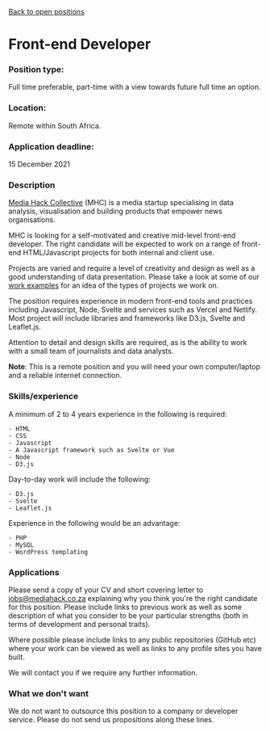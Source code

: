 [Back to open positions](/)

# Front-end Developer

### Position type:

Full time preferable, part-time with a view towards future full time an option.

### Location:

Remote within South Africa.

### Application deadline:

15 December 2021

### Description

[Media Hack Collective](https://mediahack.co.za) (MHC) is a media startup specialising in data analysis, visualisation and building products that empower news organisations.

MHC is looking for a self-motivated and creative mid-level front-end developer. The right candidate will be expected to work on a range of front-end HTML/Javascript projects for both internal and client use.

Projects are varied and require a level of creativity and design as well as a good understanding of data presentation. Please take a look at some of our [work examples](https://mediahack.co.za/category/work/) for an idea of the types of projects we work on.

The position requires experience in modern front-end tools and practices including Javascript, Node, Svelte and services such as Vercel and Netlify. Most project will include libraries and frameworks like D3.js, Svelte and Leaflet.js.

Attention to detail and design skills are required, as is the ability to work with a small team of journalists and data analysts.

**Note**: This is a remote position and you will need your own computer/laptop and a reliable internet connection.

### Skills/experience

A minimum of 2 to 4 years experience in the following is required:

    - HTML
    - CSS
    - Javascript
    - A Javascript framework such as Svelte or Vue
    - Node
    - D3.js

Day-to-day work will include the following:

    - D3.js
    - Svelte
    - Leaflet.js

Experience in the following would be an advantage:

    - PHP
    - MySQL
    - WordPress templating

### Applications

Please send a copy of your CV and short covering letter to jobs@mediahack.co.za explaining why you think you're the right candidate for this position. Please include links to previous work as well as some description of what you consider to be your particular strengths (both in terms of development and personal traits).

Where possible please include links to any public repositories (GitHub etc) where your work can be viewed as well as links to any profile sites you have built.

We will contact you if we require any further information.

### What we don't want

We do not want to outsource this position to a company or developer service. Please do not send us propositions along these lines.
